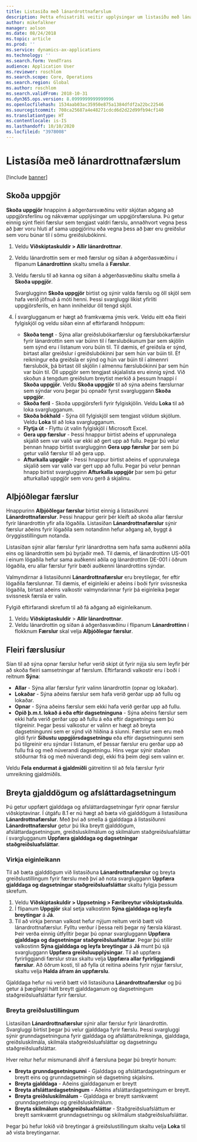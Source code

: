 ```yaml
---
title: Listasíða með lánardrottnafærslum
description: Þetta efnisatriði veitir upplýsingar um listasíðu með lánardrottnafærslum fyrir Microsoft Dynamics 365 Finance.
author: mikefalkner
manager: aolson
ms.date: 08/24/2018
ms.topic: article
ms.prod: ''
ms.service: dynamics-ax-applications
ms.technology: ''
ms.search.form: VendTrans
audience: Application User
ms.reviewer: roschlom
ms.search.scope: Core, Operations
ms.search.region: Global
ms.author: roschlom
ms.search.validFrom: 2018-10-31
ms.dyn365.ops.version: 8.0999999999999996
ms.openlocfilehash: 1534aab03ac35950e875a1384dfdf2a22bc22546
ms.sourcegitcommit: 708ca25687a4e48271cdcd6d2d22d99fb94cf140
ms.translationtype: HT
ms.contentlocale: is-IS
ms.lasthandoff: 10/10/2020
ms.locfileid: "3978008"
---
```

# <a name="vendor-transactions-list-page"></a>Listasíða með lánardrottnafærslum

[!include [banner](../includes/banner.md)]

## <a name="view-settlements"></a>Skoða uppgjör

**Skoða uppgjör** hnappinn á aðgerðarsvæðinu veitir skjótan aðgang að uppgjörsferlinu og nákvæmar upplýsingar um uppgjörsfærsluna. Þú getur einnig sýnt fleiri færslur sem tengjast valdri færslu, annaðhvort vegna þess að þær voru hluti af sama uppgjörinu eða vegna þess að þær eru greiðslur sem voru búnar til í sömu greiðslubókinni.

1. Veldu **Viðskiptaskuldir \> Allir lánardrottnar**.
2. Veldu lánardrottin sem er með færslur og síðan á aðgerðasvæðinu í flipanum **Lánardrottinn** skaltu smella á **Færslur**.
3. Veldu færslu til að kanna og síðan á aðgerðasvæðinu skaltu smella á **Skoða uppgjör**.

    Svarglugginn **Skoða uppgjör** birtist og sýnir valda færslu og öll skjöl sem hafa verið jöfnuð á móti henni. Þessi svargluggi líkist yfirliti uppgjörsferils, en hann inniheldur öll tengd skjöl.

4. Í svarglugganum er hægt að framkvæma ýmis verk. Veldu eitt eða fleiri fylgiskjöl og veldu síðan einn af eftirfarandi hnöppum:

    - **Skoða tengt** - Sýna allar greiðslubókarfærslur og færslubókarfærslur fyrir lánardrottin sem var búinn til í færslubókunum þar sem skjölin sem sýnd eru í listanum voru búin til. Til dæmis, ef greiðsla er sýnd, birtast allar greiðslur í greiðslubókinni þar sem hún var búin til. Ef reikningur eða greiðsla er sýnd og hún var búin til í almennri færslubók, þá birtast öll skjölin í almennu færslubókinni þar sem hún var búin til. Öll uppgjör sem tengjast skjalalista eru einnig sýnd. Við skoðun á tengdum greiðslum breytist merkið á þessum hnappi í **Skoða uppgjör**. Veldu **Skoða uppgjör** til að sýna aðeins færslurnar sem sýndar voru þegar þú opnaðir fyrst svargluggann **Skoða uppgjör**.
    - **Skoða feril** - Skoða uppgjörsferli fyrir fylgiskjölin. Veldu **Loka** til að loka svarglugganum.
    - **Skoða bókhald** - Sýna öll fylgiskjöl sem tengjast völdum skjölum. Veldu **Loka** til að loka svarglugganum.
    - **Flytja út** - Flyttu út valin fylgiskjöl í Microsoft Excel.
    - **Gera upp færslur** - Þessi hnappur birtist aðeins ef upprunalega skjalið sem var valið var ekki að gert upp að fullu. Þegar þú velur þennan hnapp birtist svarglugginn **Gera upp færslur** þar sem þú getur valið færslur til að gera upp.
    - **Afturkalla uppgjör** - Þessi hnappur birtist aðeins ef upprunalega skjalið sem var valið var gert upp að fullu. Þegar þú velur þennan hnapp birtist svarglugginn **Afturkalla uppgjör** þar sem þú getur afturkallað uppgjör sem voru gerð á skjalinu.

## <a name="global-transactions"></a>Alþjóðlegar færslur

Hnappurinn **Alþjóðlegar færslur** birtist einnig á listasíðunni **Lánardrottnafærslur**. Þessi hnappur gerir þér kleift að skoða allar færslur fyrir lánardrottin yfir alla lögaðila. Listasíðan **Lánardrottnafærslur** sýnir færslur aðeins fyrir lögaðila sem notandinn hefur aðgang að, byggt á öryggisstillingum notanda.

Listasíðan sýnir allar færslur fyrir lánardrottna sem hafa sama auðkenni aðila eins og lánardrottin sem þú byrjaðir með. Til dæmis, ef lánardrottinn US-001 í einum lögaðila hefur sama auðkenni aðila og lánardrottinn DE-001 í öðrum lögaðila, eru allar færslur fyrir bæði auðkenni lánardrottins sýndar.

Valmyndirnar á listasíðunni **Lánardrottnafærslur** eru breytilegar, fer eftir lögaðila færslunnar. Til dæmis, ef eiginleiki er aðeins í boði fyrir svissneska lögaðila, birtast aðeins valkostir valmyndarinnar fyrir þá eiginleika þegar svissnesk færsla er valin.

Fylgið eftirfarandi skrefum til að fá aðgang að eiginleikanum.

1. Veldu **Viðskiptaskuldir** \> **Allir lánardrottnar**.
2. Veldu lánardrottin og síðan á aðgerðasvæðinu í flipanum **Lánardrottinn** í flokknum **Færslur** skal velja **Alþjóðlegar færslur**.

## <a name="more-transaction-filters"></a>Fleiri færslusíur

Sían til að sýna opnar færslur hefur verið skipt út fyrir nýja síu sem leyfir þér að skoða fleiri samsetningar af færslum. Eftirfarandi valkostir eru í boði í reitnum **Sýna**:

- **Allar** - Sýna allar færslur fyrir valinn lánardrottin (opnar og lokaðar).
- **Lokaðar** - Sýna aðeins færslur sem hafa verið gerðar upp að fullu og lokaðar.
- **Opnar** - Sýna aðeins færslur sem ekki hafa verið gerðar upp að fullu.
- **Opið þ.m.t. lokað á eða eftir dagsetninguna** - Sýna aðeins færslur sem ekki hafa verið gerðar upp að fullu á eða eftir dagsetningu sem þú tilgreinir. Þegar þessi valkostur er valinn er hægt að breyta dagsetningunni sem er sýnd við hliðina á síunni. Færslur sem eru með gildi fyrir **Síðustu uppgjörsdagsetningu** eða eftir dagsetningunni sem þú tilgreinir eru sýndar í listanum, ef þessar færslur eru gerðar upp að fullu frá og með núverandi dagsetningu. Hins vegar sýnir staðan stöðurnar frá og með núverandi degi, ekki frá þeim degi sem valinn er.

Veldu **Fela endurmat á gjaldmiðli** gátreitinn til að fela færslur fyrir umreikning gjaldmiðils.

## <a name="modify-due-dates-and-discount-dates"></a>Breyta gjalddögum og afsláttardagsetningum

Þú getur uppfært gjalddaga og afsláttardagsetningar fyrir opnar færslur viðskiptavinar. Í útgáfu 8.1 er nú hægt að bæta við gjalddögum á listasíðuna **Lánardrottnafærslur**. Með því að smella á gjalddaga á listasíðunni **Lánardrottnafærslur** getur þú líka breytt gjalddögum, afsláttardagsetningum, greiðsluskilmálum og skilmálum staðgreiðsluafsláttar í svarglugganum **Uppfæra gjalddaga og dagsetningar staðgreiðsluafsláttar**.

### <a name="activate-the-feature"></a>Virkja eiginleikann

Til að bæta gjalddögum við listasíðuna **Lánardrottnafærslur** og breyta greiðslustillingum fyrir færslu með því að nota svargluggann **Uppfæra gjalddaga og dagsetningar staðgreiðsluafsláttar** skaltu fylgja þessum skrefum.

1. Veldu **Viðskiptaskuldir \> Uppsetning \> Færibreytur viðskiptaskulda**.
2. Í flipanum **Uppgjör** skal setja valkostinn **Sýna gjalddaga og leyfa breytingar** á **Já**.
3. Til að virkja þennan valkost hefur nýjum reitum verið bætt við lánardrottnafærslur. Fylltu verður í þessa reiti þegar ný færsla klárast. Þeir verða einnig útfylltir þegar þú opnar svargluggann **Uppfæra gjalddaga og dagsetningar staðgreiðsluafsláttar**. Þegar þú stillir valkostinn **Sýna gjalddaga og leyfa breytingar** á **Já** munt þú sjá svargluggann **Uppfæra greiðsluupplýsingar**.  Til að uppfæra fyrirliggjandi færslur strax skaltu velja **Uppfæra allar fyrirliggjandi færslur**. Að öðrum kosti, til að fylla út reitina aðeins fyrir nýjar færslur, skaltu velja **Halda áfram án uppfærslu**.

Gjalddaga hefur nú verið bætt við listasíðuna **Lánardrottnafærslur** og þú getur á þægilegri hátt breytt gjalddaganum og dagsetningum staðgreiðsluafsláttar fyrir færslur.

### <a name="modify-the-payment-settings"></a>Breyta greiðslustillingum

Listasíðan **Lánardrottnafærslur** sýnir allar færslur fyrir lánardrottin. Svargluggi birtist þegar þú velur gjalddaga fyrir færslu. Þessi svargluggi sýnir grunndagsetninguna fyrir gjalddaga og afsláttarútreikninga, gjalddaga, greiðsluskilmála, skilmála staðgreiðsluafsláttar og dagsetningu staðgreiðsluafsláttar.

Hver reitur hefur mismunandi áhrif á færsluna þegar þú breytir honum:

- **Breyta grunndagsetningunni** - Gjalddaga og afsláttardagsetningum er breytt eins og grunndagsetningin sé dagsetning skjalsins.
- **Breyta gjalddaga** - Aðeins gjalddaganum er breytt
- **Breyta afsláttardagsetningum** - Aðeins afsláttardagsetningum er breytt.
- **Breyta greiðsluskilmálum** - Gjalddaga er breytt samkvæmt grunndagsetningu og greiðsluskilmálum.
- **Breyta skilmálum staðgreiðsluafsláttar** - Staðgreiðsluafsláttum er breytt samkvæmt grunndagsetningu og skilmálum staðgreiðsluafsláttar.

Þegar þú hefur lokið við breytingar á greiðslustillingum skaltu velja **Loka** til að vista breytingarnar.
